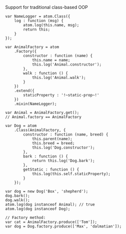 
Support for traditional class-based OOP

	var NameLogger = atom.Class({
		log : function (msg) {
			atom.log(this.name, msg);
			return this;
		}
	});

	var AnimalFactory = atom
		.Factory({
			constructor : function (name) {
				this.name = name;
				this.log('Animal.constructor');
			},
			walk : function () {
				this.log('Animal.walk');
			}
		})
		.extend({
			staticProperty : '!~static-prop~!'
		})
		.mixin(NameLogger);

	var Animal = AnimalFactory.get();
	// Animal.factory == AnimalFactory

	var Dog = atom
		.Class(AnimalFactory, {
			constructor : function (name, breed) {
				this.parent(name);
				this.breed = breed;
				this.log('Dog.constructor');
			},
			bark : function () {
				return this.log('Dog.bark');
			},
			getStatic : function () {
				this.log(this.self.staticProperty);
			}
		});

	var dog = new Dog('Box', 'shepherd');
	dog.bark();
	dog.walk();
	atom.log(dog instanceof Animal); // true
	atom.log(dog instanceof Dog);

	// Factory method:
	var cat = AnimalFactory.produce(['Tom']);
	var dog = Dog.factory.produce(['Max', 'dalmatian']);
